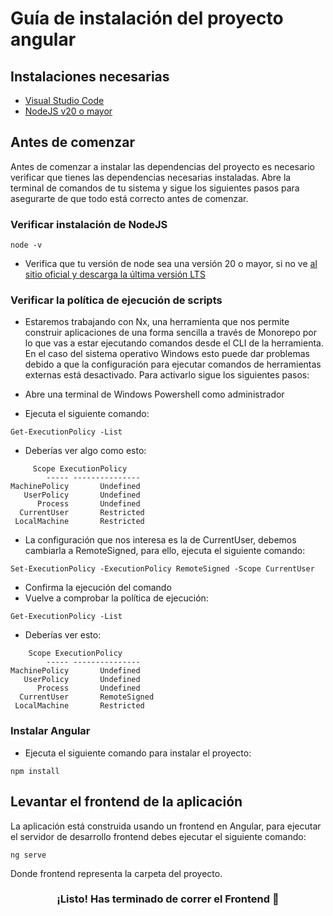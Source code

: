 # Guía de instalación del proyecto angular

## Instalaciones necesarias

- [Visual Studio Code](https://code.visualstudio.com/)
- [NodeJS v20 o mayor](https://nodejs.org/)

## Antes de comenzar

Antes de comenzar a instalar las dependencias del proyecto es necesario verificar que tienes las dependencias necesarias instaladas.
Abre la terminal de comandos de tu sistema y sigue los siguientes pasos para asegurarte de que todo está correcto antes de comenzar.

### Verificar instalación de NodeJS

```
node -v
```

- Verifica que tu versión de node sea una versión 20 o mayor, si no ve [al sitio oficial y descarga la última versión LTS](https://nodejs.org/)

### Verificar la política de ejecución de scripts

- Estaremos trabajando con Nx, una herramienta que nos permite construir aplicaciones de una forma sencilla a través de Monorepo por lo que vas a estar ejecutando comandos desde el CLI de la herramienta. En el caso del sistema operativo Windows esto puede dar problemas debido a que la configuración para ejecutar comandos de herramientas externas está desactivado. Para activarlo sigue los siguientes pasos:

- Abre una terminal de Windows Powershell como administrador
- Ejecuta el siguiente comando:

```
Get-ExecutionPolicy -List
```

- Deberías ver algo como esto:

```
     Scope ExecutionPolicy
        ----- ---------------
MachinePolicy       Undefined
   UserPolicy       Undefined
      Process       Undefined
  CurrentUser       Restricted
 LocalMachine       Restricted
```

- La configuración que nos interesa es la de CurrentUser, debemos cambiarla a RemoteSigned, para ello, ejecuta el siguiente comando:

```
Set-ExecutionPolicy -ExecutionPolicy RemoteSigned -Scope CurrentUser
```

- Confirma la ejecución del comando
- Vuelve a comprobar la política de ejecución:

```
Get-ExecutionPolicy -List
```

- Deberías ver esto:

```
    Scope ExecutionPolicy
        ----- ---------------
MachinePolicy       Undefined
   UserPolicy       Undefined
      Process       Undefined
  CurrentUser       RemoteSigned
 LocalMachine       Restricted
```

### Instalar Angular


- Ejecuta el siguiente comando para instalar el proyecto:

```
npm install 
```
## Levantar el frontend de la aplicación

La aplicación está construida usando un frontend en Angular, para ejecutar el servidor de desarrollo frontend debes ejecutar el siguiente comando:

```
ng serve 
```

Donde frontend representa la carpeta del proyecto.


<h3 align="center">¡Listo! Has terminado de correr el Frontend 🥳</h3>
